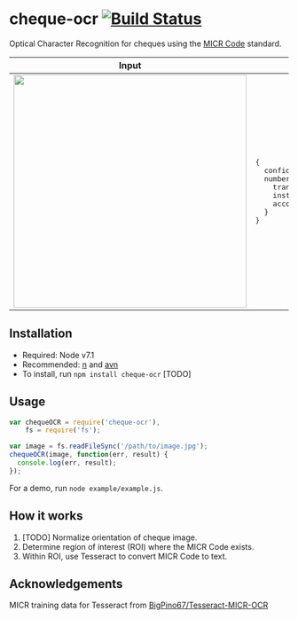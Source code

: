 # cheque-ocr [![Build Status](https://travis-ci.org/wealthsimple/cheque-ocr.svg?branch=master)](https://travis-ci.org/wealthsimple/cheque-ocr)

Optical Character Recognition for cheques using the [MICR Code](https://en.wikipedia.org/wiki/Magnetic_ink_character_recognition) standard.

<table>
  <thead>
    <tr>
      <th>Input</th>
      <th>Output</th>
    </tr>
  </thead>
  <tr>
    <td>
      <img src="https://cloud.githubusercontent.com/assets/158675/20336871/7e21714c-ab9b-11e6-890e-70bd0569ce9a.jpg" width="420">
    </td>
    <td>
      <pre>
{
  confidence: '86.748',
  numbers: {
    transit: '00502',
    institution: '010',
    account: '705555'
  }
}</pre>
    </td>
  </tr>
</table>

## Installation

- Required: Node v7.1
- Recommended: [n](https://github.com/tj/n) and [avn](https://github.com/wbyoung/avn)
- To install, run `npm install cheque-ocr` [TODO]

## Usage

```js
var chequeOCR = require('cheque-ocr'),
    fs = require('fs');

var image = fs.readFileSync('/path/to/image.jpg');
chequeOCR(image, function(err, result) {
  console.log(err, result);
});
```

For a demo, run `node example/example.js`.

## How it works

1. [TODO] Normalize orientation of cheque image.
2. Determine region of interest (ROI) where the MICR Code exists.
3. Within ROI, use Tesseract to convert MICR Code to text.

## Acknowledgements

MICR training data for Tesseract from [BigPino67/Tesseract-MICR-OCR](https://github.com/BigPino67/Tesseract-MICR-OCR)

